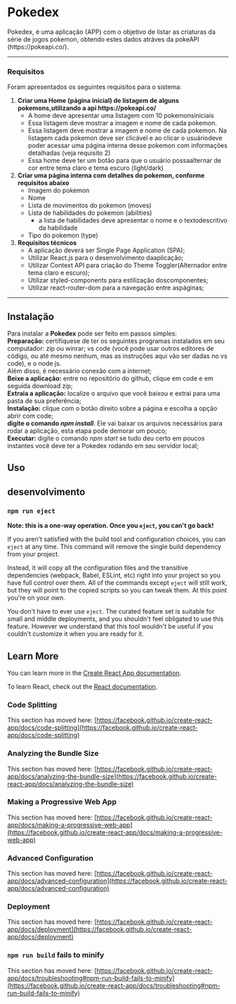 <h1>Pokedex</h1>
Pokedex, é uma aplicação (APP) com o objetivo de listar as criaturas da série de jogos pokemon, obtendo estes dados atráves da pokeAPI (https://pokeapi.co/).
<hr>
<h3>Requisitos</h3>
Foram apresentados os seguintes requisitos para o sistema: 
<ol>
  <li>
    <b>Criar uma Home (página inicial) de listagem de alguns pokemons,utilizando a api https://pokeapi.co/</b>
    <ul>
      <li>A home deve apresentar uma listagem com 10 pokemonsiniciais</li>
      <li>Essa listagem deve mostrar a imagem e nome de cada pokemon.</li>
      <li>
        Essa listagem deve mostrar a imagem e nome de cada pokemon. Na listagem cada pokemon deve ser clicável e ao clicar o usuáriodeve poder acessar 
        uma página interna desse pokemon com informações detalhadas (veja requisito 2)
      </li>
      <li>Essa home deve ter um botão para que o usuário possaalternar de cor entre tema claro e tema escuro (light/dark)</li>
    </ul>
    
  </li>
  <li>
    <b>Criar uma página interna com detalhes do pokemon, conforme requisitos abaixo</b>
    <ul>
      <li> Imagem do pokemon </li>
      <li> Nome </li>
      <li> Lista de movimentos do pokemon (moves)</li>
      <li> 
        Lista de habilidades do pokemon (abilities)
        <ul><li>a lista de habilidades deve apresentar o nome e o textodescritivo da habilidade</li></ul>
      </li>
      <li>Tipo do pokemon (type)</li>
    </ul>
  </li>
  <li>
    <b>Requisitos técnicos</b>
    <ul>
      <li>A aplicação deverá ser Single Page Application (SPA);</li>
      <li>Utilizar React.js para o desenvolvimento daaplicação;</li>
      <li>Utilizar Context API para criação do Theme Toggler(Alternador entre tema claro e escuro);</li>
      <li>Utilizar styled-components para estilização doscomponentes;</li>
      <li>Utilizar react-router-dom para a navegação entre aspáginas;</li>
    </ul>
  </li>
</ol>
<hr>
<h2> Instalação </h2>
Para instalar a <b>Pokedex</b> pode ser feito em passos simples:<br>
<b>Preparação:</b> certifiquese de ter os seguintes programas instalados em seu computador: zip ou winrar; vs code (você pode usar outros editores de código, ou até mesmo nenhum, mas as instruções aqui vão ser dadas no vs code), e o node js.<br>
Além disso, é necessário conexão com a internet;<br>
<b>Beixe a aplicação:</b> entre no repositório do github, clique em code e em seguida download zip;<br>
<b>Extraia a aplicação:</b> localize o arquivo que você baixou e extrai para uma pasta de sua preferência;<br>
<b>Instalação:</b> clique com o botão direito sobre a página e escolha a opção abrir com code;<br>
<b>digite o comando <i>npm install</i></b>. Ele vai baixar os arquivos necessários para rodar a aplicação, esta etapa pode demorar um pouco;<br>
<b>Executar:</b> digite o comando <i>npm start</i> se tudo deu certo em poucos instantes você deve ter a Pokedex rodando em seu servidor local;<br>
</hr>
<h2>Uso</h2>




## desenvolvimento




### `npm run eject`

**Note: this is a one-way operation. Once you `eject`, you can't go back!**

If you aren't satisfied with the build tool and configuration choices, you can `eject` at any time. This command will remove the single build dependency from your project.

Instead, it will copy all the configuration files and the transitive dependencies (webpack, Babel, ESLint, etc) right into your project so you have full control over them. All of the commands except `eject` will still work, but they will point to the copied scripts so you can tweak them. At this point you're on your own.

You don't have to ever use `eject`. The curated feature set is suitable for small and middle deployments, and you shouldn't feel obligated to use this feature. However we understand that this tool wouldn't be useful if you couldn't customize it when you are ready for it.

## Learn More

You can learn more in the [Create React App documentation](https://facebook.github.io/create-react-app/docs/getting-started).

To learn React, check out the [React documentation](https://reactjs.org/).

### Code Splitting

This section has moved here: [https://facebook.github.io/create-react-app/docs/code-splitting](https://facebook.github.io/create-react-app/docs/code-splitting)

### Analyzing the Bundle Size

This section has moved here: [https://facebook.github.io/create-react-app/docs/analyzing-the-bundle-size](https://facebook.github.io/create-react-app/docs/analyzing-the-bundle-size)

### Making a Progressive Web App

This section has moved here: [https://facebook.github.io/create-react-app/docs/making-a-progressive-web-app](https://facebook.github.io/create-react-app/docs/making-a-progressive-web-app)

### Advanced Configuration

This section has moved here: [https://facebook.github.io/create-react-app/docs/advanced-configuration](https://facebook.github.io/create-react-app/docs/advanced-configuration)

### Deployment

This section has moved here: [https://facebook.github.io/create-react-app/docs/deployment](https://facebook.github.io/create-react-app/docs/deployment)

### `npm run build` fails to minify

This section has moved here: [https://facebook.github.io/create-react-app/docs/troubleshooting#npm-run-build-fails-to-minify](https://facebook.github.io/create-react-app/docs/troubleshooting#npm-run-build-fails-to-minify)
